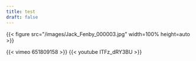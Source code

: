 ```yaml
---
title: test
draft: false
---
```

{{< figure src="/images/Jack_Fenby_000003.jpg" width=100% height=auto >}}

{{< vimeo 651809158 >}}
{{< youtube ITFz_dRY3BU >}}
